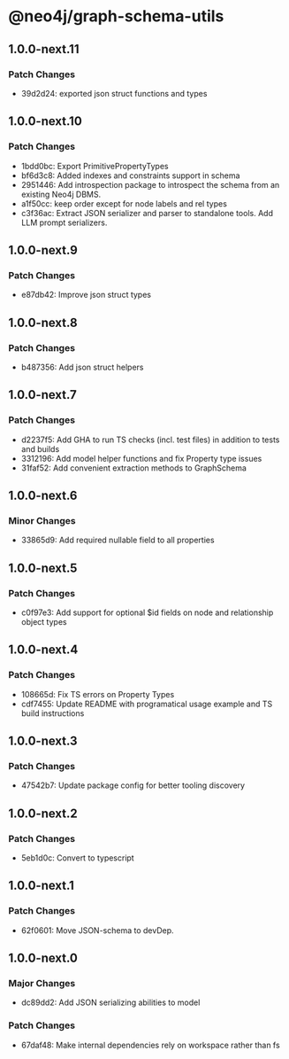 # @neo4j/graph-schema-utils

## 1.0.0-next.11

### Patch Changes

- 39d2d24: exported json struct functions and types

## 1.0.0-next.10

### Patch Changes

- 1bdd0bc: Export PrimitivePropertyTypes
- bf6d3c8: Added indexes and constraints support in schema
- 2951446: Add introspection package to introspect the schema from an existing Neo4j DBMS.
- a1f50cc: keep order except for node labels and rel types
- c3f36ac: Extract JSON serializer and parser to standalone tools. Add LLM prompt serializers.

## 1.0.0-next.9

### Patch Changes

- e87db42: Improve json struct types

## 1.0.0-next.8

### Patch Changes

- b487356: Add json struct helpers

## 1.0.0-next.7

### Patch Changes

- d2237f5: Add GHA to run TS checks (incl. test files) in addition to tests and builds
- 3312196: Add model helper functions and fix Property type issues
- 31faf52: Add convenient extraction methods to GraphSchema

## 1.0.0-next.6

### Minor Changes

- 33865d9: Add required nullable field to all properties

## 1.0.0-next.5

### Patch Changes

- c0f97e3: Add support for optional $id fields on node and relationship object types

## 1.0.0-next.4

### Patch Changes

- 108665d: Fix TS errors on Property Types
- cdf7455: Update README with programatical usage example and TS build instructions

## 1.0.0-next.3

### Patch Changes

- 47542b7: Update package config for better tooling discovery

## 1.0.0-next.2

### Patch Changes

- 5eb1d0c: Convert to typescript

## 1.0.0-next.1

### Patch Changes

- 62f0601: Move JSON-schema to devDep.

## 1.0.0-next.0

### Major Changes

- dc89dd2: Add JSON serializing abilities to model

### Patch Changes

- 67daf48: Make internal dependencies rely on workspace rather than fs
